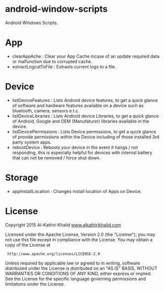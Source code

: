 # android-window-scripts

Android Windows Scripts.

# App

- clearAppAche : Clear your App Cache incase of an update required data or malfunction due to corrupted cache.
- extractLogcatToFile : Extraxts current logs to a file.

# Device

- listDeviceFeatures : Lists Android device features, to get a quick glance of software and hardware features available on a device such as bluetooth, camera, sensors e.t.c.
- listDeviceLibraries : Lists Android device Libraries, to get a quick glance of Android, Google and OEM (Manufaturer) libraries available in the device.
- listDevicePermissions : Lists Device permissions, to get a quick glance of provide permissions within the Device including of those installed 3rd party system apps.
- rebootDevice : Reboots your device in the event it hangs / not responding, this is especially helpful for devices with internal battery that can not be removed / force shut down.

# Storage

- appInstallLocation : Changes install location of Apps on Device.

# License

Copyright 2015 Al-Kathiri Khalid www.alkathirikhalid.com

Licensed under the Apache License, Version 2.0 (the "License");
you may not use this file except in compliance with the License.
You may obtain a copy of the License at

     http://www.apache.org/licenses/LICENSE-2.0

Unless required by applicable law or agreed to in writing, software
distributed under the License is distributed on an "AS IS" BASIS,
WITHOUT WARRANTIES OR CONDITIONS OF ANY KIND, either express or implied.
See the License for the specific language governing permissions and
limitations under the License.
